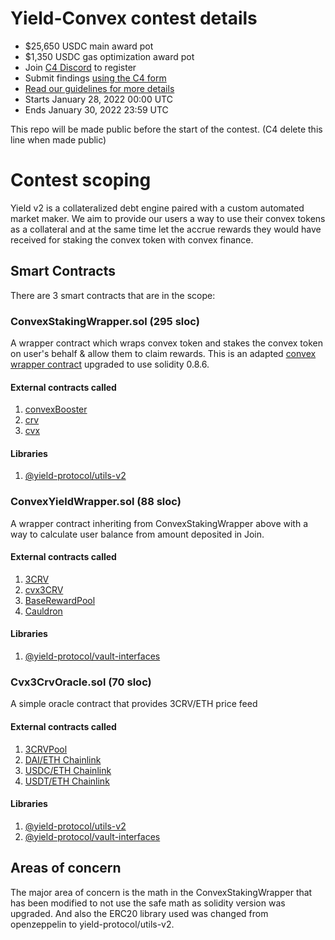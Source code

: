 # Yield-Convex contest details

- $25,650 USDC main award pot
- $1,350 USDC gas optimization award pot
- Join [C4 Discord](https://discord.gg/code4rena) to register
- Submit findings [using the C4 form](https://code4rena.com/contests/2022-01-yield-contest/submit)
- [Read our guidelines for more details](https://docs.code4rena.com/roles/wardens)
- Starts January 28, 2022 00:00 UTC
- Ends January 30, 2022 23:59 UTC

This repo will be made public before the start of the contest. (C4 delete this line when made public)

# Contest scoping

Yield v2 is a collateralized debt engine paired with a custom automated market maker.
We aim to provide our users a way to use their convex tokens as a collateral and at the same time let the accrue rewards they would have received for staking the convex token with convex finance.

## Smart Contracts

There are 3 smart contracts that are in the scope:

### ConvexStakingWrapper.sol (295 sloc)

A wrapper contract which wraps convex token and stakes the convex token on user's behalf & allow them to claim rewards. This is an adapted [convex wrapper contract](https://github.com/convex-eth/platform/blob/main/contracts/contracts/wrappers/ConvexStakingWrapper.sol) upgraded to use solidity 0.8.6.

#### External contracts called

1. [convexBooster](https://etherscan.io/address/0xF403C135812408BFbE8713b5A23a04b3D48AAE31)
2. [crv](https://etherscan.io/address/0xD533a949740bb3306d119CC777fa900bA034cd52)
3. [cvx](https://etherscan.io/address/0x4e3FBD56CD56c3e72c1403e103b45Db9da5B9D2B)

#### Libraries

1. [@yield-protocol/utils-v2](https://www.npmjs.com/package/@yield-protocol/utils-v2)

### ConvexYieldWrapper.sol (88 sloc)

A wrapper contract inheriting from ConvexStakingWrapper above with a way to calculate user balance from amount deposited in Join.

#### External contracts called

1. [3CRV](https://etherscan.io/address/0x6c3F90f043a72FA612cbac8115EE7e52BDe6E490)
2. [cvx3CRV](https://etherscan.io/address/0x30d9410ed1d5da1f6c8391af5338c93ab8d4035c)
3. [BaseRewardPool](https://etherscan.io/address/0x689440f2Ff927E1f24c72F1087E1FAF471eCe1c8)
4. [Cauldron](https://etherscan.io/address/0xc88191F8cb8e6D4a668B047c1C8503432c3Ca867)

#### Libraries

1. [@yield-protocol/vault-interfaces](https://www.npmjs.com/package/@yield-protocol/vault-interfaces)

### Cvx3CrvOracle.sol (70 sloc)

A simple oracle contract that provides 3CRV/ETH price feed

#### External contracts called

1. [3CRVPool](https://etherscan.io/address/0xbEbc44782C7dB0a1A60Cb6fe97d0b483032FF1C7)
2. [DAI/ETH Chainlink](https://etherscan.io/address/0x773616E4d11A78F511299002da57A0a94577F1f4)
3. [USDC/ETH Chainlink](https://etherscan.io/address/0x986b5E1e1755e3C2440e960477f25201B0a8bbD4)
4. [USDT/ETH Chainlink](https://etherscan.io/address/0xEe9F2375b4bdF6387aa8265dD4FB8F16512A1d46)

#### Libraries

1. [@yield-protocol/utils-v2](https://www.npmjs.com/package/@yield-protocol/utils-v2)
2. [@yield-protocol/vault-interfaces](https://www.npmjs.com/package/@yield-protocol/vault-interfaces)

## Areas of concern

The major area of concern is the math in the ConvexStakingWrapper that has been modified to not use the safe math as solidity version was upgraded. And also the ERC20 library used was changed from openzeppelin to yield-protocol/utils-v2.
